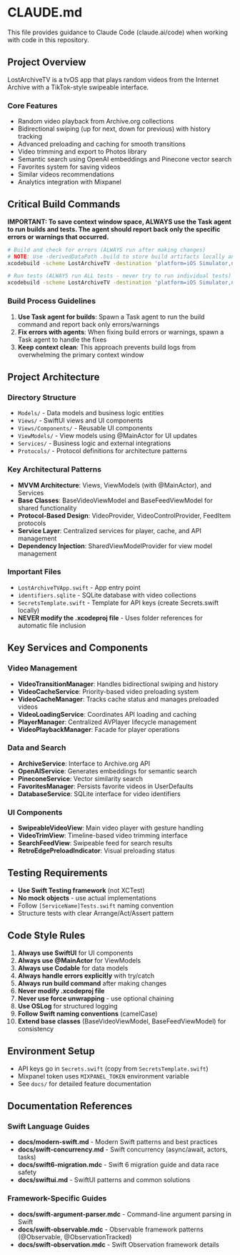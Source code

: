 # CLAUDE.md

This file provides guidance to Claude Code (claude.ai/code) when working with code in this repository.

## Project Overview
LostArchiveTV is a tvOS app that plays random videos from the Internet Archive with a TikTok-style swipeable interface.

### Core Features
- Random video playback from Archive.org collections
- Bidirectional swiping (up for next, down for previous) with history tracking
- Advanced preloading and caching for smooth transitions
- Video trimming and export to Photos library
- Semantic search using OpenAI embeddings and Pinecone vector search
- Favorites system for saving videos
- Similar videos recommendations
- Analytics integration with Mixpanel

## Critical Build Commands

**IMPORTANT: To save context window space, ALWAYS use the Task agent to run builds and tests. The agent should report back only the specific errors or warnings that occurred.**

```bash
# Build and check for errors (ALWAYS run after making changes)
# NOTE: Use -derivedDataPath .build to store build artifacts locally and avoid conflicts
xcodebuild -scheme LostArchiveTV -destination 'platform=iOS Simulator,name=iPhone 16,arch=arm64' -derivedDataPath .build build | xcbeautify

# Run tests (ALWAYS run ALL tests - never try to run individual tests)
xcodebuild -scheme LostArchiveTV -destination 'platform=iOS Simulator,name=iPhone 16,arch=arm64' -derivedDataPath .build test | xcbeautify
```

### Build Process Guidelines
1. **Use Task agent for builds**: Spawn a Task agent to run the build command and report back only errors/warnings
2. **Fix errors with agents**: When fixing build errors or warnings, spawn a Task agent to handle the fixes
3. **Keep context clean**: This approach prevents build logs from overwhelming the primary context window

## Project Architecture

### Directory Structure
- `Models/` - Data models and business logic entities
- `Views/` - SwiftUI views and UI components
- `Views/Components/` - Reusable UI components
- `ViewModels/` - View models using @MainActor for UI updates
- `Services/` - Business logic and external integrations
- `Protocols/` - Protocol definitions for architecture patterns

### Key Architectural Patterns
- **MVVM Architecture**: Views, ViewModels (with @MainActor), and Services
- **Base Classes**: BaseVideoViewModel and BaseFeedViewModel for shared functionality
- **Protocol-Based Design**: VideoProvider, VideoControlProvider, FeedItem protocols
- **Service Layer**: Centralized services for player, cache, and API management
- **Dependency Injection**: SharedViewModelProvider for view model management

### Important Files
- `LostArchiveTVApp.swift` - App entry point
- `identifiers.sqlite` - SQLite database with video collections
- `SecretsTemplate.swift` - Template for API keys (create Secrets.swift locally)
- **NEVER modify the .xcodeproj file** - Uses folder references for automatic file inclusion

## Key Services and Components

### Video Management
- **VideoTransitionManager**: Handles bidirectional swiping and history
- **VideoCacheService**: Priority-based video preloading system
- **VideoCacheManager**: Tracks cache status and manages preloaded videos
- **VideoLoadingService**: Coordinates API loading and caching
- **PlayerManager**: Centralized AVPlayer lifecycle management
- **VideoPlaybackManager**: Facade for player operations

### Data and Search
- **ArchiveService**: Interface to Archive.org API
- **OpenAIService**: Generates embeddings for semantic search
- **PineconeService**: Vector similarity search
- **FavoritesManager**: Persists favorite videos in UserDefaults
- **DatabaseService**: SQLite interface for video identifiers

### UI Components
- **SwipeableVideoView**: Main video player with gesture handling
- **VideoTrimView**: Timeline-based video trimming interface
- **SearchFeedView**: Swipeable feed for search results
- **RetroEdgePreloadIndicator**: Visual preloading status

## Testing Requirements
- **Use Swift Testing framework** (not XCTest)
- **No mock objects** - use actual implementations
- Follow `[ServiceName]Tests.swift` naming convention
- Structure tests with clear Arrange/Act/Assert pattern

## Code Style Rules
1. **Always use SwiftUI** for UI components
2. **Always use @MainActor** for ViewModels
3. **Always use Codable** for data models
4. **Always handle errors explicitly** with try/catch
5. **Always run build command** after making changes
6. **Never modify .xcodeproj file**
7. **Never use force unwrapping** - use optional chaining
8. **Use OSLog** for structured logging
9. **Follow Swift naming conventions** (camelCase)
10. **Extend base classes** (BaseVideoViewModel, BaseFeedViewModel) for consistency

## Environment Setup
- API keys go in `Secrets.swift` (copy from `SecretsTemplate.swift`)
- Mixpanel token uses `MIXPANEL_TOKEN` environment variable
- See `docs/` for detailed feature documentation

## Documentation References

### Swift Language Guides
- **docs/modern-swift.md** - Modern Swift patterns and best practices
- **docs/swift-concurrency.md** - Swift concurrency (async/await, actors, tasks)
- **docs/swift6-migration.mdc** - Swift 6 migration guide and data race safety
- **docs/swiftui.md** - SwiftUI patterns and common solutions

### Framework-Specific Guides
- **docs/swift-argument-parser.mdc** - Command-line argument parsing in Swift
- **docs/swift-observable.mdc** - Observable framework patterns (@Observable, @ObservationTracked)
- **docs/swift-observation.mdc** - Swift Observation framework details